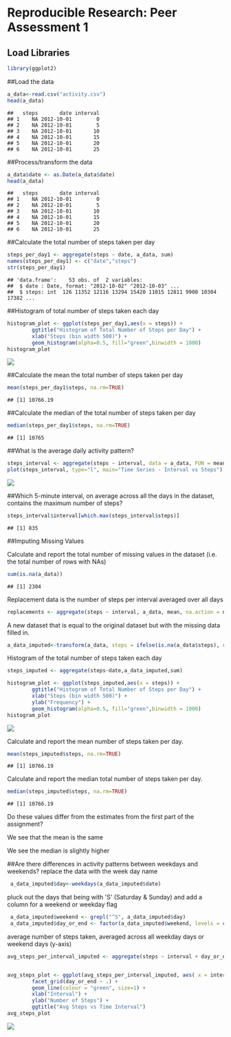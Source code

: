 # Reproducible Research: Peer Assessment 1

## Load Libraries

```r
library(ggplot2)
```



##Load the data 

```r
a_data<-read.csv("activity.csv")
head(a_data)
```

```
##   steps       date interval
## 1    NA 2012-10-01        0
## 2    NA 2012-10-01        5
## 3    NA 2012-10-01       10
## 4    NA 2012-10-01       15
## 5    NA 2012-10-01       20
## 6    NA 2012-10-01       25
```
##Process/transform the data 

```r
a_data$date <- as.Date(a_data$date)
head(a_data)
```

```
##   steps       date interval
## 1    NA 2012-10-01        0
## 2    NA 2012-10-01        5
## 3    NA 2012-10-01       10
## 4    NA 2012-10-01       15
## 5    NA 2012-10-01       20
## 6    NA 2012-10-01       25
```

##Calculate the total number of steps taken per day

```r
steps_per_day1 <- aggregate(steps ~ date, a_data, sum)
names(steps_per_day1) <- c("date","steps")
str(steps_per_day1)
```

```
## 'data.frame':	53 obs. of  2 variables:
##  $ date : Date, format: "2012-10-02" "2012-10-03" ...
##  $ steps: int  126 11352 12116 13294 15420 11015 12811 9900 10304 17382 ...
```

##Histogram of total number of steps taken each day

```r
histogram_plot <- ggplot(steps_per_day1,aes(x = steps)) + 
        ggtitle("Histogram of Total Number of Steps per Day") + 
        xlab("Steps (bin width 500)") + 
        geom_histogram(alpha=0.5, fill="green",binwidth = 1000)
histogram_plot
```

![](figure/unnamed-chunk-5-1.png) 

##Calculate the mean the total number of steps taken per day

```r
mean(steps_per_day1$steps, na.rm=TRUE)
```

```
## [1] 10766.19
```

##Calculate the  median of the total number of steps taken per day

```r
median(steps_per_day1$steps, na.rm=TRUE)
```

```
## [1] 10765
```

##What is the average daily activity pattern?

```r
steps_interval <- aggregate(steps ~ interval, data = a_data, FUN = mean)
plot(steps_interval, type="l", main="Time Series - Interval vs Steps") 
```

![](figure/unnamed-chunk-8-1.png) 

##Which 5-minute interval, on average across all the days in the dataset, contains the maximum number of steps?

```r
steps_interval$interval[which.max(steps_interval$steps)]
```

```
## [1] 835
```

##Imputing Missing Values

Calculate and report the total number of missing values in the dataset (i.e. the total number of rows with NAs)

```r
sum(is.na(a_data))
```

```
## [1] 2304
```

Replacement data is the number of steps per interval averaged over all days

```r
replacements <- aggregate(steps ~ interval, a_data, mean, na.action = na.omit)$steps
```

A new dataset that is equal to the original dataset but with the missing data filled in.

```r
a_data_imputed<-transform(a_data, steps = ifelse(is.na(a_data$steps), replacements, a_data$steps))
```
Histogram of the total number of steps taken each day

```r
steps_imputed <- aggregate(steps~date,a_data_imputed,sum)

histogram_plot <- ggplot(steps_imputed,aes(x = steps)) + 
        ggtitle("Histogram of Total Number of Steps per Day") + 
        xlab("Steps (bin width 500)") + 
        ylab("Frequency") +
        geom_histogram(alpha=0.5, fill="green",binwidth = 1000)
histogram_plot
```

![](figure/unnamed-chunk-13-1.png) 

Calculate and report the mean number of steps taken per day. 

```r
mean(steps_imputed$steps, na.rm=TRUE)
```

```
## [1] 10766.19
```
Calculate and report the median total number of steps taken per day. 

```r
median(steps_imputed$steps, na.rm=TRUE)
```

```
## [1] 10766.19
```

Do these values differ from the estimates from the first part of the assignment?

We see that the mean is the same

We see the median is slightly higher 

##Are there differences in activity patterns between weekdays and weekends?
replace the data with the week day name

```r
 a_data_imputed$day<-weekdays(a_data_imputed$date)
```

pluck out the days that being with 'S' (Saturday & Sunday) and add a column for a weekend or weekday flag

```r
 a_data_imputed$weekend <- grepl("^S", a_data_imputed$day)
 a_data_imputed$day_or_end <- factor(a_data_imputed$weekend, levels = c(F, T), labels = c("weekday", "weekend"))
```

average number of steps taken, averaged across all weekday days or weekend days (y-axis)

```r
avg_steps_per_interval_imputed <- aggregate(steps ~ interval + day_or_end, a_data_imputed, mean)


avg_steps_plot <- ggplot(avg_steps_per_interval_imputed, aes( x = interval, y = steps)) +
        facet_grid(day_or_end ~ .) +
        geom_line(colour = "green", size=1) +
        xlab("Interval") +
        ylab("Number of Steps") + 
        ggtitle("Avg Steps vs Time Interval") 
avg_steps_plot
```

![](figure/unnamed-chunk-18-1.png) 
